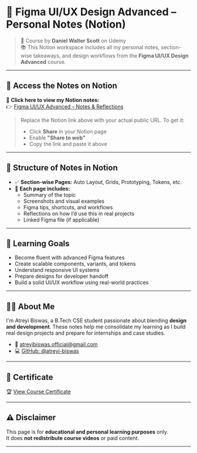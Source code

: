 # 📝 Figma UI/UX Design Advanced – Personal Notes (Notion)

> 🎨 Course by **Daniel Walter Scott** on Udemy  
> 📚 This Notion workspace includes all my personal notes, section-wise takeaways, and design workflows from the **Figma UI/UX Design Advanced** course.

---

## 🔗 Access the Notes on Notion

📖 **Click here to view my Notion notes:**  
👉 [Figma UI/UX Advanced – Notes & Reflections](https://www.notion.so/Figma-UI-UX-Design-Advanced-22dfbb0e2771806d8b39d86922fb5b6b?pvs=4)

> Replace the Notion link above with your actual public URL. To get it:
> - Click **Share** in your Notion page  
> - Enable **"Share to web"**  
> - Copy the link and paste it above

---

## 📁 Structure of Notes in Notion

- ✅ **Section-wise Pages:** Auto Layout, Grids, Prototyping, Tokens, etc.  
- 📌 **Each page includes:**
  - Summary of the topic
  - Screenshots and visual examples
  - Figma tips, shortcuts, and workflows
  - Reflections on how I’d use this in real projects
  - Linked Figma file (if applicable)

---

## 🌟 Learning Goals

- Become fluent with advanced Figma features  
- Create scalable components, variants, and tokens  
- Understand responsive UI systems  
- Prepare designs for developer handoff  
- Build a solid UI/UX workflow using real-world practices

---

## 🙋‍♀️ About Me

I'm Atreyi Biswas, a B.Tech CSE student passionate about blending **design and development**. These notes help me consolidate my learning as I build real design projects and prepare for internships and case studies.

- 📧 atreyibiswas.official@gmail.com  
- 💻 [GitHub: @atreyi-biswas](https://github.com/atreyi-biswas)

---

## 📝 Certificate

🏆 [View Course Certificate](https://www.udemy.com/certificate/XXXXXXXXXXXX/)

---

## ⚠️ Disclaimer

This page is for **educational and personal learning purposes** only.  
It does **not redistribute course videos** or paid content.

---

